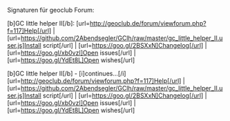 Signaturen für geoclub Forum:


[b]GC little helper II[/b]: [url=http://geoclub.de/forum/viewforum.php?f=117]Help[/url] | [url=https://github.com/2Abendsegler/GClh/raw/master/gc_little_helper_II.user.js]Install script[/url] | [url=https://goo.gl/2BSXxN]Changelog[/url] | [url=https://goo.gl/xb0vzI]Open issues[/url] | [url=https://goo.gl/YdEt8L]Open wishes[/url]


[b]GC little helper II[/b] - [i]continues...[/i]
[url=http://geoclub.de/forum/viewforum.php?f=117]Help[/url] | [url=https://github.com/2Abendsegler/GClh/raw/master/gc_little_helper_II.user.js]Install script[/url] | [url=https://goo.gl/2BSXxN]Changelog[/url] | [url=https://goo.gl/xb0vzI]Open issues[/url] | [url=https://goo.gl/YdEt8L]Open wishes[/url]
